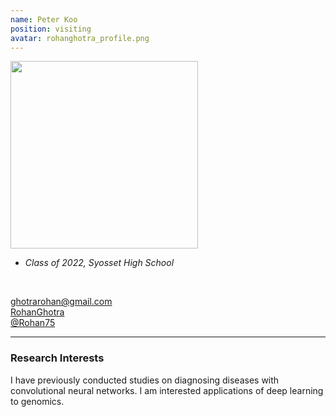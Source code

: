 ```yaml
---
name: Peter Koo
position: visiting
avatar: rohanghotra_profile.png
---
```


<img width="300" src="{{site.baseurl}}/images/people/{{page.avatar}}" data-action="zoom">
<br>

- _Class of 2022, Syosset High School_ <br>

<br>

<a href="mailto:ghotrarohan@gmail.com"><i class="fa fa-envelope-o"></i> ghotrarohan@gmail.com</a><br>
<a href="https://https://www.linkedin.com/in/rohan-ghotra-937618203/"><i class="fa fa-linkedin-square"></i> RohanGhotra</a><br>
<a href="https://github.com/Rohan75"><i class="fa fa-github"></i> @Rohan75 </a><br>

<hr>

### Research Interests

I have previously conducted studies on diagnosing diseases with convolutional neural networks. I am interested applications of deep learning to genomics.
<br>
<br>
<br>

&nbsp;
&nbsp;
&nbsp;
&nbsp;
&nbsp;
&nbsp;
&nbsp;
&nbsp;
&nbsp;
&nbsp;
&nbsp;
&nbsp;
&nbsp;
&nbsp;
&nbsp;
&nbsp;
&nbsp;
&nbsp;
&nbsp;
&nbsp;
&nbsp;
&nbsp;
&nbsp;
&nbsp;

